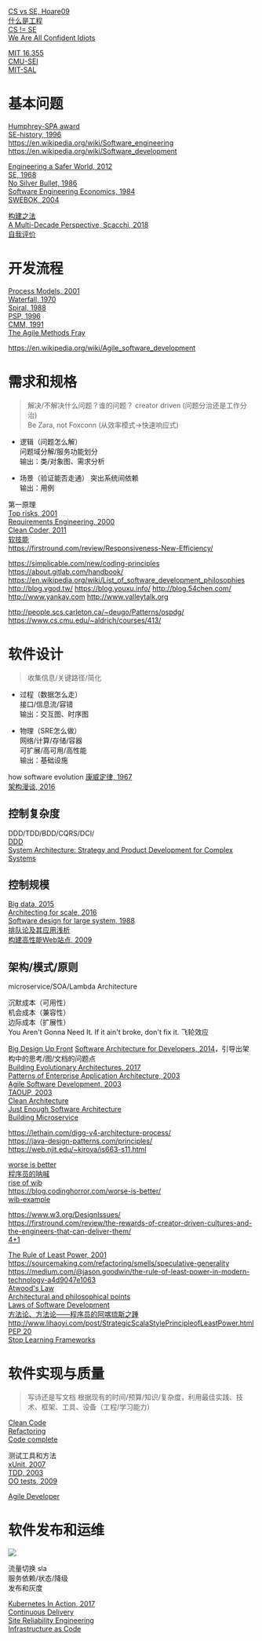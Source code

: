 [CS vs SE, Hoare09](https://reinout.vanrees.org/weblog/2009/07/01/ep-keynote.html)  
[什么是工程](https://en.wikipedia.org/wiki/Engineering)  
[CS != SE](http://www.cnblogs.com/buaashine/archive/2012/12/12/2813931.html)  
[We Are All Confident Idiots](https://www.guokr.com/article/439517/)  

[MIT 16.355](http://sunnyday.mit.edu/16.355/)  
[CMU-SEI](https://sei.cmu.edu/)  
[MIT-SAL](http://systemarchitect.mit.edu/index.php)  

# 基本问题
[Humphrey-SPA award](https://resources.sei.cmu.edu/news-events/events/watts/watts.cfm)  
[SE-history, 1996](https://www.dagstuhl.de/Reports/96/9635.pdf)  
https://en.wikipedia.org/wiki/Software_engineering  
https://en.wikipedia.org/wiki/Software_development  

[Engineering a Safer World, 2012](http://sunnyday.mit.edu/safer-world/index.html)  
[SE, 1968](http://homepages.cs.ncl.ac.uk/brian.randell/NATO/nato1968.PDF)  
[No Silver Bullet, 1986](http://sunnyday.mit.edu/16.355/BrooksNoSilverBullet2.html)  
[Software Engineering Economics, 1984](http://csse.usc.edu/TECHRPTS/1984/usccse84-500/usccse84-500.pdf)  
[SWEBOK, 2004](https://www.computer.org/web/swebok/index)  

[构建之法](https://book.douban.com/subject/27069503/)  
[A Multi-Decade Perspective, Scacchi, 2018](https://www.ics.uci.edu/~wscacchi/Papers/New/IEEE-Computer-Scacchi-2018.pdf)  
[自我评价](http://www.cnblogs.com/xinz/p/3852177.html)

# 开发流程
[Process Models, 2001](https://www.ics.uci.edu/~wscacchi/Papers/SE-Encyc/Process-Models-SE-Encyc.pdf)  
[Waterfall, 1970](http://www-scf.usc.edu/~csci201/lectures/Lecture11/royce1970.pdf)  
[Spiral, 1988](http://www-scf.usc.edu/~csci201/lectures/Lecture11/boehm1988.pdf)  
[PSP, 1996](http://www.star.cc.gatech.edu/documents/SpencerRugabear/psp.pdf)  
[CMM, 1991](http://sunnyday.mit.edu/16.355/cmm.pdf)  
[The Agile Methods Fray](http://www-scf.usc.edu/~csci201/lectures/Lecture11/demarco2002.pdf)  

https://en.wikipedia.org/wiki/Agile_software_development  

# 需求和规格
> 解决/不解决什么问题？谁的问题？
creator driven (问题分治还是工作分治)  
Be Zara, not Foxconn (从效率模式->快速响应式)  

* 逻辑（问题怎么解）  
  问题域分解/服务功能划分  
  输出：类/对象图、需求分析 
  
* 场景（验证能否走通）
  突出系统间依赖  
  输出：用例

第一原理  
[Top risks, 2001](http://sunnyday.mit.edu/16.355/lawrence-requirements.pdf)  
[Requirements Engineering, 2000](http://mcs.open.ac.uk/ban25/papers/sotar.re.pdf)  
[Clean Coder, 2011](https://book.douban.com/subject/11614538/)  
[软技能](https://book.douban.com/subject/26835090/)  
https://firstround.com/review/Responsiveness-New-Efficiency/  

https://simplicable.com/new/coding-principles  
https://about.gitlab.com/handbook/  
https://en.wikipedia.org/wiki/List_of_software_development_philosophies
http://blog.vgod.tw/
https://blog.youxu.info/
http://blog.54chen.com/
http://www.yankay.com
http://www.valleytalk.org

http://people.scs.carleton.ca/~deugo/Patterns/ospdg/
https://www.cs.cmu.edu/~aldrich/courses/413/

# 软件设计
> 收集信息/关键路径/简化

* 过程（数据怎么走）  
  接口/信息流/容错  
  输出：交互图、时序图  

* 物理（SRE怎么做）  
  网络/计算/存储/容器  
  可扩展/高可用/高性能  
  输出：基础设施 

how software evolution
[康威定律, 1967](http://www.melconway.com/Home/Conways_Law.html)  
[架构漫谈, 2016](https://www.infoq.cn/article/an-informal-discussion-on-architecture-part01)   

## 控制复杂度
DDD/TDD/BDD/CQRS/DCI/  
[DDD](https://book.douban.com/subject/1418618/)  
[System Architecture: Strategy and Product Development for Complex Systems](https://book.douban.com/subject/26938710/)  

## 控制规模

[Big data, 2015](https://book.douban.com/subject/10438832/)  
[Architecting for scale, 2016](https://book.douban.com/subject/27071892/)  
[Software design for large system, 1988](https://web.njit.edu/~kirova/BC-SDP.pdf)  
[排队论及其应用浅析](https://www.slideshare.net/frogd/ss-27959518)  
[构建高性能Web站点, 2009](https://book.douban.com/subject/3924175/)  

## 架构/模式/原则
microservice/SOA/Lambda Architecture  

沉默成本（可用性）  
机会成本（兼容性）  
边际成本（扩展性）  
You Aren't Gonna Need It.
If it ain't broke, don't fix it.
飞轮效应

[Big Design Up Front](https://en.wikipedia.org/wiki/Big_Design_Up_Front)
[Software Architecture for Developers, 2014](https://book.douban.com/subject/26248182/)，引导出架构中的思考/图/文档的问题点  
[Building Evolutionary Architectures, 2017](https://book.douban.com/subject/27148120/)  
[Patterns of Enterprise Application Architecture, 2003](https://book.douban.com/subject/1230559/)  
[Agile Software Development, 2003](https://book.douban.com/subject/1140457/)  
[TAOUP, 2003](https://book.douban.com/subject/5387401/)  
[Clean Architecture](https://book.douban.com/subject/30333919/)  
[Just Enough Software Architecture](https://book.douban.com/subject/24872314/)  
[Building Microservice](https://book.douban.com/subject/25881698/)

https://lethain.com/digg-v4-architecture-process/  
https://java-design-patterns.com/principles/  
https://web.njit.edu/~kirova/is663-s11.html  

[worse is better](http://dreamsongs.com/WorseIsBetter.html)  
[程序员的呐喊](https://book.douban.com/subject/25884108/)  
[rise of wib](http://dreamsongs.com/RiseOfWorseIsBetter.html)  
https://blog.codinghorror.com/worse-is-better/  
[wib-example](https://stackoverflow.com/questions/471544/worse-is-better-is-there-an-example)  

https://www.w3.org/DesignIssues/  
https://firstround.com/review/the-rewards-of-creator-driven-cultures-and-the-engineers-that-can-deliver-them/  
[4+1](https://www.ibm.com/developerworks/cn/rational/r-4p1-view/index.html)  

[The Rule of Least Power, 2001](https://www.w3.org/2001/tag/doc/leastPower.html)  
https://sourcemaking.com/refactoring/smells/speculative-generality  
https://medium.com/@jason.goodwin/the-rule-of-least-power-in-modern-technology-a4d9047e1063  
[Atwood's Law](https://blog.codinghorror.com/the-principle-of-least-power/)  
[Architectural and philosophical points](https://www.w3.org/DesignIssues/)  
[Laws of Software Development](http://www.globalnerdy.com/2007/07/18/laws-of-software-development/)  
[方法论、方法论——程序员的阿喀琉斯之踵](http://mindhacks.cn/2008/10/29/methodology-for-programmers/)  
http://www.lihaoyi.com/post/StrategicScalaStylePrincipleofLeastPower.html  
[PEP 20](https://www.python.org/dev/peps/pep-0020/)  
[Stop Learning Frameworks](https://sizovs.net/2018/12/17/stop-learning-frameworks/)

# 软件实现与质量
> 写诗还是写文档
根据现有的时间/预算/知识/复杂度，利用最佳实践、技术、框架、工具、设备（工程/学习能力）

[Clean Code](https://book.douban.com/subject/5442024/)  
[Refactoring](https://book.douban.com/subject/4262627/)  
[Code complete](https://book.douban.com/subject/1477390/)  

测试工具和方法  
[xUnit, 2007](https://book.douban.com/subject/1859393/)  
[TDD, 2003](https://book.douban.com/subject/1229924/)  
[OO tests, 2009](https://book.douban.com/subject/4156589/)  

[Agile Developer](https://book.douban.com/subject/4164024/)

# 软件发布和运维

![](https://d1.awsstatic.com/product-marketing/DevOps/DevOps_feedback-diagram.ff668bfc299abada00b2dcbdc9ce2389bd3dce3f.png)

流量切换 sla  
服务依赖/状态/降级  
发布和灰度   

[Kubernetes In Action, 2017](https://book.douban.com/subject/26997846/)  
[Continuous Delivery](https://book.douban.com/subject/6862062/)  
[Site Reliability Engineering](https://book.douban.com/subject/26875239/)  
[Infrastructure as Code](https://d1.awsstatic.com/whitepapers/DevOps/infrastructure-as-code.pdf)